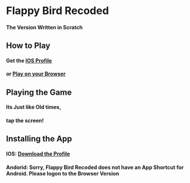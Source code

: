 # Flappy Bird Recoded
#### The Version Written in Scratch

## How to Play
#### Get the [IOS Profile](https://raw.githubusercontent.com/TurquoiseTNT/Flappy-Bird-Recoded/main/Flappy%20Bird%20Recoded.mobileconfig "Flappy Bird IOS")
#### or [Play on your Browser](https://tnt.is-a.dev/Flappy-Bird-Recoded)

## Playing the Game
#### Its Just like Old times,
#### tap the screen!

## Installing the App
#### IOS: [Download the Profile](https://raw.githubusercontent.com/TurquoiseTNT/Flappy-Bird-Recoded/main/Flappy%20Bird%20Recoded.mobileconfig "Flappy Bird IOS")
#### Andorid: Sorry, Flappy Bird Recoded does not have an App Shortcut for Android. Please logon to the Browser Version
